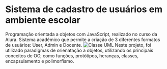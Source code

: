 # Sistema de cadastro de usuários em ambiente escolar
Programação orientada a objetos com JavaScript, realizado no curso da Alura.
Sistema acadêmico que permite a criação de 3 diferentes formatos de usuários: User, Admin e Docente.
![Classe UML](https://github.com/user-attachments/assets/b2b56999-12ba-4409-95be-6aab4d264d8d)
Neste projeto, foi utilizado paradigmas de orienatação a objetos, utilizando os principais conceitos de OO, como funções, protótipos, heranças, classes, encapsulamento e polimorfismo.
